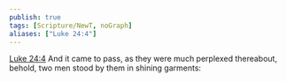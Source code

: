 ```yaml
---
publish: true
tags: [Scripture/NewT, noGraph]
aliases: ["Luke 24:4"]
---
```

[Luke 24:4](https://churchofjesuschrist.org/study/scriptures/nt/luke/24?lang=eng&id=p4#p4) And it came to pass, as they were much perplexed thereabout, behold, two men stood by them in shining garments:

